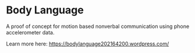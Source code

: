 # Body Language

A proof of concept for motion based nonverbal communication using phone accelerometer data.

Learn more here: https://bodylanguage202164200.wordpress.com/

